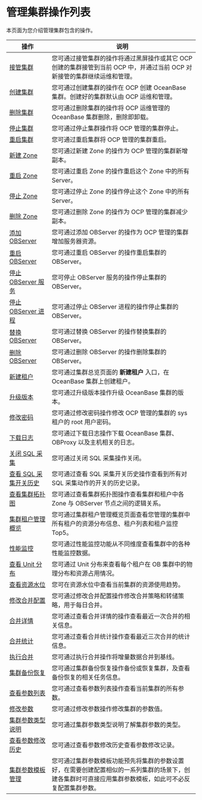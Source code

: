 管理集群操作列表
=============================

本页面为您介绍管理集群包含的操作。

|                                 操作                                  |                                      说明                                      |
|---------------------------------------------------------------------|------------------------------------------------------------------------------|
| [接管集群](200.basic-operations/100.take-over-a-cluster.md)                 | 您可通过接管集群的操作将通过黑屏操作或其它 OCP 创建的集群接管到当前 OCP 中，并通过当前 OCP 对新接管的集群继续运维和管理。         |
| [创建集群](200.basic-operations/200.create-a-cluster-1.md)                 | 您可通过创建集群的操作在 OCP 创建 OceanBase 集群。创建好的集群默认由 OCP 运维和管理。                        |
| [删除集群](200.basic-operations/300.delete-a-cluster-1.md)                 | 您可通过删除集群的操作将 OCP 运维管理的 OceanBase 集群删除，删除即卸载。                                 |
| [停止集群](200.basic-operations/400.stop-a-cluster-1.md)                 | 您可通过停止集群操作将 OCP 管理的集群停止。                                                     |
| [重启集群](200.basic-operations/500.restart-a-cluster-1.md)                 | 您可通过重启集群将 OCP 管理的集群重启。                                                       |
| [新建 Zone](200.basic-operations/600.manage-a-zone/100.create-zone-1.md)              | 您可通过新建 Zone 的操作为 OCP 管理的集群新增副本。                                              |
| [重启 Zone](200.basic-operations/600.manage-a-zone/200.restart-zone.md)              | 您可通过重启 Zone 的操作重启这个 Zone 中的所有 Server。                                        |
| [停止 Zone](200.basic-operations/600.manage-a-zone/300.stop-zone.md)              | 您可通过停止 Zone 的操作停止这个 Zone 中的所有 Server。                                        |
| [删除 Zone](200.basic-operations/600.manage-a-zone/400.delete-a-zone.md)              | 您可通过删除 Zone 的操作为 OCP 管理的集群减少副本。                                              |
| [添加 OBServer](200.basic-operations/700.manage-observer/100.add-an-observer.md)          | 您可通过添加 OBServer 的操作为 OCP 管理的集群增加服务器资源。                                       |
| [重启 OBServer](200.basic-operations/700.manage-observer/200.restart-observer.md)          | 您可通过重启 OBServer 的操作重启集群的 OBServer。                                           |
| [停止 OBServer 服务](200.basic-operations/700.manage-observer/300.stop-observer.md)          | 您可停止 OBServer 服务的操作停止集群的 OBServer。                                           |
| [停止 OBServer 进程](200.basic-operations/700.manage-observer/400.stop-observer-process.md)          | 您可通过停止 OBServer 进程的操作停止集群的 OBServer。                                           |
| [替换 OBServer](200.basic-operations/700.manage-observer/500.replace-observer.md)          | 您可通过替换 OBServer 的操作替换集群的 OBServer。                                           |
| [删除 OBServer](200.basic-operations/700.manage-observer/600.delete-observer.md)          | 您可通过删除 OBServer 的操作删除集群的 OBServer。                                           |
| [新建租户](../500.tenant-functions/200.manage-basic-tenant-operations/100.create-a-tenant-3.md)          | 您可通过集群总览页面的 **新建租户** 入口，在 OceanBase 集群上创建租户。                                           |
| [升级版本](200.basic-operations/800.upgrade-version-1.md)                 | 您可通过升级版本操作升级 OceanBase 集群的版本。                                                |
| [修改密码](200.basic-operations/900.change-password-2.md)                 | 您可通过修改密码操作修改 OCP 管理的集群的 sys 租户的 root 用户密码。                                   |
| [下载日志](200.basic-operations/1000.download-log.md)                  | 您可通过下载日志操作下载 OceanBase 集群、OBProxy 以及主机相关的日志。                                 |
| [关闭 SQL 采集](200.basic-operations/1100.disable-sql-collection.md)            | 您可通过关闭 SQL 采集操作关闭。                                                           |
| [查看 SQL 采集开关历史](200.basic-operations/1200.view-the-sql-collection-switch-history.md)        | 您可通过查看 SQL 采集开关历史操作查看到所有对 SQL 采集动作的开关的历史记录。                                  |
| [查看集群拓扑图](../400.cluster-features/300.view-the-topology-of-a-cluster.md)              | 您可通过查看集群拓扑图操作查看集群和租户中各 Zone 与 OBServer 节点之间的逻辑关系。                            |
| [集群租户管理概览](../400.cluster-features/400.overview-of-cluster-tenant-management.md)             | 您可通过集群租户管理概览页面查看您管理的集群中所有租户的资源分布信息、租户列表和租户监控 Top5。                           |
| [性能监控](../400.cluster-features/500.performance-monitoring-1.md)                 | 您可通过性能监控功能从不同维度查看集群中的各种性能监控数据。                                               |
| [查看 Unit 分布](600.cluster-resource-management/100.view-the-unit-distribution.md)           | 您可通过 Unit 分布来查看每个租户在 OB 集群中的物理分布和资源占用情况。                                     |
| [查看资源水位](600.cluster-resource-management/200.view-resource-usage.md)               | 您可在资源水位中查看当前集群的资源使用趋势。                                                       |
| [修改合并配置](700.merge-management/100.modify-a-merge-configuration-1.md)               | 您可通过修改合并配置操作修改合并策略和转储策略，用于每日合并。                                              |
| [合并详情](700.merge-management/200.merge-details-1.md)                 | 您可通过查看合并详情的操作查看最近一次合并的相关信息。                                                  |
| [合并统计](700.merge-management/300.merging-statistics-1.md)                 | 您可通过查看合并统计操作查看最近三次合并的统计信息。                                                   |
| [执行合并](700.merge-management/400.perform-merge-1.md)                 | 您可通过执行合并操作将增量数据合并到基线。                                                        |
| [集群备份恢复](800.backup-and-recovery/100.create-a-backup-strategy.md)               | 您可通过集群备份恢复操作备份或恢复集群，及查看备份恢复的相关任务信息。                                          |
| [查看参数列表](900.parameters-1/100.view-the-parameter-list-2.md)               | 您可通过查看参数列表操作查看当前集群的所有参数。                                                     |
| [修改参数](900.parameters-1/200.modify-parameters-2.md)                 | 您可通过修改参数操作修改集群的参数值。                                                          |
| [集群参数类型说明](900.parameters-1/300.cluster-parameter-type-1.md)             | 您可通过集群参数类型说明了解集群参数的类型。                                                       |
| [查看参数修改历史](900.parameters-1/400.view-parameter-modification-history-2.md)             | 您可通过查看参数修改历史查看参数修改记录。                                                        |
| [集群参数模板管理](../400.cluster-features/1000.cluster-parameter-template-management.md)             | 您可通过集群参数模板功能预先将集群的参数设置好，在需要创建配置相似的一系列集群的场景下，创建各集群时可直接应用集群参数模板，如此可不必反复配置集群参数。 |

